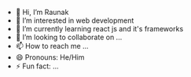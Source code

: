 - 👋 Hi, I’m Raunak      
- 👀 I’m interested in web development   
- 🌱 I’m currently learning react js and it's frameworks
- 💞️ I’m looking to collaborate on ...
- 📫 How to reach me ...
- 😄 Pronouns: He/Him
- ⚡ Fun fact: ...

<!---
iMRaunak-7/iMRaunak-7 is a ✨ special ✨ repository because its `README.md` (this file) appears on your GitHub profile.
You can click the Preview link to take a look at your changes.
--->
